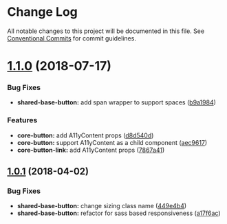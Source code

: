 # Change Log

All notable changes to this project will be documented in this file.
See [Conventional Commits](https://conventionalcommits.org) for commit guidelines.

<a name="1.1.0"></a>
# [1.1.0](https://github.com/telusdigital/tds/compare/@tds/core-button@1.0.1...@tds/core-button@1.1.0) (2018-07-17)


### Bug Fixes

* **shared-base-button:** add span wrapper to support spaces ([b9a1984](https://github.com/telusdigital/tds/commit/b9a1984))


### Features

* **core-button:** add A11yContent props ([d8d540d](https://github.com/telusdigital/tds/commit/d8d540d))
* **core-button:** support A11yContent as a child component ([aec9617](https://github.com/telusdigital/tds/commit/aec9617))
* **core-button-link:** add A11yContent props ([7867a41](https://github.com/telusdigital/tds/commit/7867a41))




<a name="1.0.1"></a>
## [1.0.1](https://github.com/telusdigital/tds/compare/@tds/core-button@1.0.0...@tds/core-button@1.0.1) (2018-04-02)


### Bug Fixes

* **shared-base-button:** change sizing class name ([449e4b4](https://github.com/telusdigital/tds/commit/449e4b4))
* **shared-base-button:** refactor for sass based responsiveness ([a17f6ac](https://github.com/telusdigital/tds/commit/a17f6ac))
